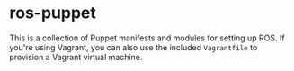 ros-puppet
==========

This is a collection of Puppet manifests and modules for setting up ROS. If you're using Vagrant, you can also use the included ```Vagrantfile``` to provision a Vagrant virtual machine.
